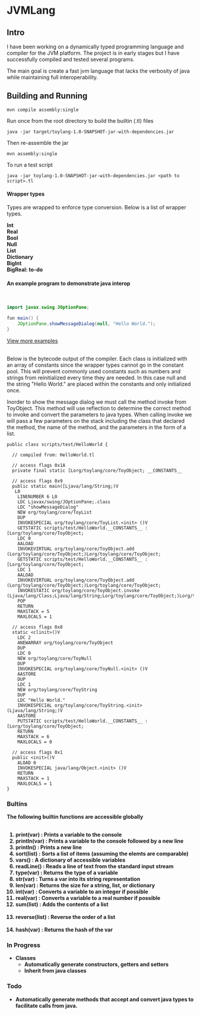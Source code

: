 # JVMLang

## Intro

I have been working on a dynamically typed programming language and compiler
for the JVM platform. The project is in early stages but I have successfully
compiled and tested several programs.

The main goal is create a fast jvm language that lacks the verbosity
of java while maintaining full interoperability.

## Building and Running

```
mvn compile assembly:single
```

Run once from the root directory to build the builtin (.tl) files

```
java -jar target/toylang-1.0-SNAPSHOT-jar-with-dependencies.jar
```

Then re-assemble the jar

```
mvn assembly:single
```

To run a test script

```
java -jar toylang-1.0-SNAPSHOT-jar-with-dependencies.jar <path to script>.tl
```

#### Wrapper types

Types are wrapped to enforce type conversion. Below is a list of wrapper types.

<b>
Int <br>
Real<br>
Bool<br>
Null<br>
List<br>
Dictionary<br>
BigInt<br>
BigReal: to-do <br>
</b>


#### An example program to demonstrate java interop 
<br>

``` Java
import javax.swing.JOptionPane;

fun main() {
    JOptionPane.showMessageDialog(null, "Hello World.");
}
```

[View more examples](https://github.com/BradleyWood/TlDemo)

<br>
Below is the bytecode output of the compiler. Each class is initialized with an array
of constants since the wrapper types cannot go in the constant pool. This will prevent
commonly used constants such as numbers and strings from reinitialized every time
they are needed. In this case null and the string "Hello World." are placed within the constants and
only initialized once.

Inorder to show the message dialog we must call the method invoke from ToyObject.
This method will use reflection to determine the correct method to invoke and convert
the parameters to java types. When calling invoke we will pass a few parameters on the stack
including the class that declared the method, the name of the method, and the parameters
in the form of a list.


```
public class scripts/test/HelloWorld {

  // compiled from: HelloWorld.tl

  // access flags 0x1A
  private final static [Lorg/toylang/core/ToyObject; __CONSTANTS__

  // access flags 0x9
  public static main([Ljava/lang/String;)V
   L0
    LINENUMBER 6 L0
    LDC Ljavax/swing/JOptionPane;.class
    LDC "showMessageDialog"
    NEW org/toylang/core/ToyList
    DUP
    INVOKESPECIAL org/toylang/core/ToyList.<init> ()V
    GETSTATIC scripts/test/HelloWorld.__CONSTANTS__ : [Lorg/toylang/core/ToyObject;
    LDC 0
    AALOAD
    INVOKEVIRTUAL org/toylang/core/ToyObject.add (Lorg/toylang/core/ToyObject;)Lorg/toylang/core/ToyObject;
    GETSTATIC scripts/test/HelloWorld.__CONSTANTS__ : [Lorg/toylang/core/ToyObject;
    LDC 1
    AALOAD
    INVOKEVIRTUAL org/toylang/core/ToyObject.add (Lorg/toylang/core/ToyObject;)Lorg/toylang/core/ToyObject;
    INVOKESTATIC org/toylang/core/ToyObject.invoke (Ljava/lang/Class;Ljava/lang/String;Lorg/toylang/core/ToyObject;)Lorg/toylang/core/ToyObject;
    POP
    RETURN
    MAXSTACK = 5
    MAXLOCALS = 1

  // access flags 0x8
  static <clinit>()V
    LDC 2
    ANEWARRAY org/toylang/core/ToyObject
    DUP
    LDC 0
    NEW org/toylang/core/ToyNull
    DUP
    INVOKESPECIAL org/toylang/core/ToyNull.<init> ()V
    AASTORE
    DUP
    LDC 1
    NEW org/toylang/core/ToyString
    DUP
    LDC "Hello World."
    INVOKESPECIAL org/toylang/core/ToyString.<init> (Ljava/lang/String;)V
    AASTORE
    PUTSTATIC scripts/test/HelloWorld.__CONSTANTS__ : [Lorg/toylang/core/ToyObject;
    RETURN
    MAXSTACK = 6
    MAXLOCALS = 0

  // access flags 0x1
  public <init>()V
    ALOAD 0
    INVOKESPECIAL java/lang/Object.<init> ()V
    RETURN
    MAXSTACK = 1
    MAXLOCALS = 1
}
```

### Bultins
<b>The following builtin functions are accessible globally<b><br><br>

 1. <b>print(var) : Prints a variable to the console</b><br>
 2. <b>println(var) : Prints a variable to the console followed by a new line</b><br>
 3. <b>println() : Prints a new line</b><br>
 4. <b>sort(list) : Sorts a list of items (assuming the elemts are comparable)</b><br>
 5. <b>vars() : A dictionary of accessible variables</b> <br>
 6. <b>readLine() : Reads a line of text from the standard input stream</b> <br>
 7. <b>type(var) : Returns the type of a variable</b> <br>
 8. <b>str(var) : Turns a var into its string representation</b> <br>
 9. <b>len(var) : Returns the size for a string, list, or dictionary</b> <br>
 9. <b>int(var) : Converts a variable to an integer if possible</b> <br>
 10. <b>real(var) : Converts a variable to a real number if possible</b> <br>
 11. <b>sum(list) : Adds the contents of a list</br> <br>
 12. <b>reverse(list) : Reverse the order of a list</br> <br>
 13. <b>hash(var) : Returns the hash of the var </br>

### In Progress

- Classes
    - Automatically generate constructors, getters and setters
    - Inherit from java classes

### Todo

- Automatically generate methods that accept and convert java types
to facilitate calls from java.